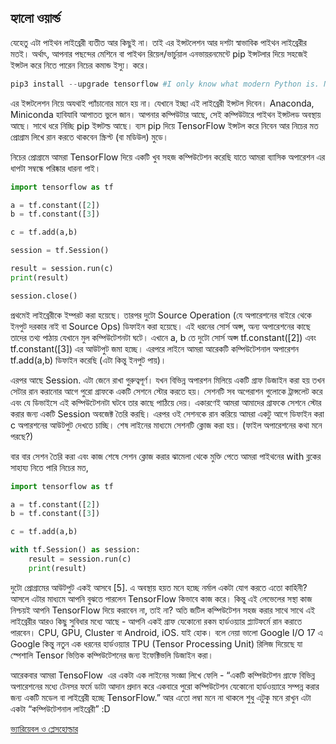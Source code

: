 ## হ্যালো ওয়ার্ল্ড  
যেহেতু এটা পাইথন লাইব্রেরী ব্যতীত আর কিছুই না। তাই এর ইন্সটলেশন আর দশটা স্বাভাবিক পাইথন লাইব্রেরীর মতই। অর্থাৎ, আপনার পছন্দের মেশিনে বা পাইথন রিয়েল/ভার্চুয়াল এনভায়রনমেন্টে pip ইন্সটলার দিয়ে সহজেই ইন্সটল করে নিতে পারেন নিচের কমান্ড ইস্যু। করে।

```python
pip3 install --upgrade tensorflow #I only know what modern Python is. No idea what 2 vs 3 means. 
```

এর ইন্সটলেশন নিয়ে অযথাই প্যাঁচানোর মানে হয় না। যেখানে ইচ্ছা এই লাইব্রেরী ইন্সটল দিবেন। Anaconda, Miniconda হাবিযাবি আপাতত ভুলে জান। আপনার কম্পিউটার আছে, সেই কম্পিউটারে পাইথন ইন্সটলড অবস্থায় আছে। সাথে ধরে নিচ্ছি pip ইন্সটল্ড আছে। ব্যস pip দিয়ে TensorFlow ইন্সটল করে নিবেন আর নিচের মত প্রোগ্রাম লিখে রান করতে থাকবেন স্ক্রিপ্ট (বা মডিউল) মুডে।

নিচের প্রোগ্রামে আমরা TensorFlow দিয়ে একটি খুব সহজ কম্পিউটেশন করেছি যাতে আমরা ব্যাসিক অপারেশন এর ধাপটা সম্বন্ধে পরিষ্কার ধারনা পাই।

```python
import tensorflow as tf

a = tf.constant([2])
b = tf.constant([3])

c = tf.add(a,b)

session = tf.Session()

result = session.run(c)
print(result)

session.close()
```

প্রথমেই লাইব্রেরীকে ইম্পরট করা হয়েছে। তারপর দুটো Source Operation (যে অপারেশনের বাইরে থেকে ইনপুট দরকার নাই বা Source Ops) ডিফাইন করা হয়েছে। এই ধরনের সোর্স অপ্স, অন্য অপারেশনের কাছে তাদের তথ্য পাঠায় যেখানে মুল কম্পিউটেশনটা ঘটে। এখানে a, b তে দুটো সোর্স অপ্স tf.constant([2]) এবং tf.constant([3]) এর আউটপুট জমা হচ্ছে। এরপরে লাইনে আমরা আরেকটি কম্পিউটেশনাল অপারেশন tf.add(a,b) ডিফাইন করেছি (এটা কিন্তু ইনপুট পায়)।

এরপর আছে Session. এটা জেনে রাখা গুরুত্বপূর্ণ। যখন বিভিন্ন অপারশন মিলিয়ে একটি গ্রাফ ডিজাইন করা হয় তখন সেটার রান করানোর আগে পুরো গ্রাফকে একটি সেশনে স্টোর করতে হয়। সেশনটি সব অপেরাশন গুলোকে ট্রান্সলেট করে এবং যে ডিভাইসে এই কম্পিউটেশনটা ঘটবে তার কাছে পাঠিয়ে দেয়। একারণেই আমরা আমাদের গ্রাফকে সেশনে স্টোর করার জন্য একটি Session অবজেক্ট তৈরি করছি। এরপর ওই সেশনকে রান করিয়ে আমরা একটু আগে ডিফাইন করা c অপারশনের আউটপুট দেখতে চাচ্ছি। শেষ লাইনের মাধ্যমে সেশনটি ক্লোজ করা হয়। (ফাইল অপারেশনের কথা মনে পরছে?)

বার বার সেশন তৈরি করা এবং কাজ শেষে সেশন ক্লোজ করার ঝামেলা থেকে মুক্তি পেতে আমরা পাইথনের with ব্লকের সাহায্য নিতে পারি নিচের মত,

```python 
import tensorflow as tf

a = tf.constant([2])
b = tf.constant([3])

c = tf.add(a,b)

with tf.Session() as session:
    result = session.run(c)
    print(result)
```

দুটো প্রোগ্রামের আউটপুট একই আসবে [5]. এ অবস্থায় হয়ত মনে হচ্ছে নর্মাল একটা যোগ করতে এতো কাহিনী? আসলে এটার মাধ্যমে আপনি বুঝতে পারলেন TensorFlow কিভাবে কাজ করে। কিন্তু এই লেভেলের সস্থা কাজ নিশ্চয়ই আপনি TensorFlow দিয়ে করাবেন না, তাই না? অতি জটিল কম্পিউটেশন সহজ করার সাথে সাথে এই লাইব্রেরীর আরও কিছু সুবিধার মধ্যে আছে - আপনি একই গ্রাফ যেকোনো রকম হার্ডওয়্যার প্ল্যাটফর্মে রান করাতে পারবেন। CPU, GPU, Cluster বা Android, iOS. যাই হোক।
বলে নেয়া ভালো Google I/O 17 এ Google কিন্তু নতুন এক ধরনের হার্ডওয়্যার TPU (Tensor Processing Unit) রিলিজ দিয়েছে যা স্পেশালি Tensor ভিত্তিক কম্পিউটেশনের জন্য ইফেক্টিভলি ডিজাইন করা।

আরেকবার আমরা TensoFlow  এর একটা এক লাইনের সংজ্ঞা লিখে ফেলি - “একটি কম্পিউটেশন গ্রাফে বিভিন্ন অপারেশনের মধ্যে টেনসর ফর্মে ডাটা আদান প্রদান করে একবারে পুরো কম্পিউটেশন যেকোনো হার্ডওয়্যারে সম্পন্ন করার জন্য একটি মডেল বা লাইব্রেরী হচ্ছে TensorFlow.” আর এতো লম্বা মনে না থাকলে শুধু এটুকু মনে রাখুন এটা একটা “কম্পিউটেশনাল লাইব্রেরী” :D


[ভ্যারিয়েবল ও প্লেসহোল্ডার](tf-var-placeholder.md)